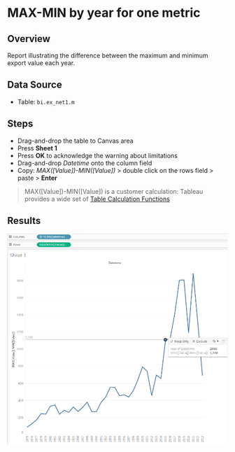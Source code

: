 # MAX-MIN by year for one metric

## Overview

Report illustrating the difference between the maximum and minimum export value each year. 
 
## Data Source

* Table: `bi.ex_net1.m`
 
## Steps

- Drag-and-drop the table to Canvas area
- Press **Sheet 1**
- Press **OK** to acknowledge the warning about limitations
- Drag-and-drop _Datetime_ onto the column field
- Copy: _MAX([Value])-MIN([Value])_ > double click on the rows field > paste > **Enter**
 
> MAX([Value])-MIN([Value]) is a customer calculation: Tableau provides a wide set of [Table Calculation Functions](http://onlinehelp.tableau.com/current/pro/desktop/en-us/functions_functions_tablecalculation.html)

## Results

![](../images/max-min.png)
